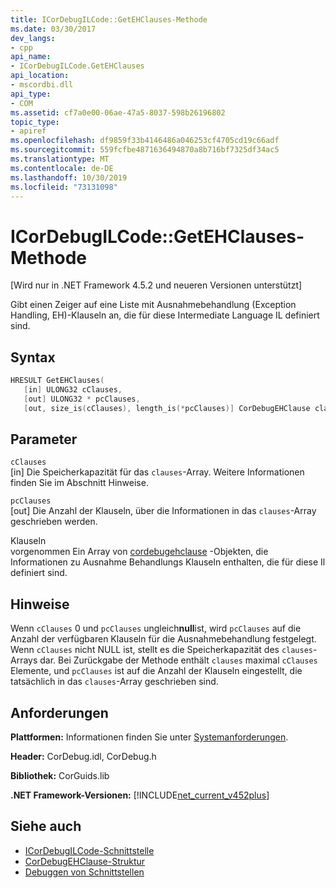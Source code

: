 ```yaml
---
title: ICorDebugILCode::GetEHClauses-Methode
ms.date: 03/30/2017
dev_langs:
- cpp
api_name:
- ICorDebugILCode.GetEHClauses
api_location:
- mscordbi.dll
api_type:
- COM
ms.assetid: cf7a0e00-06ae-47a5-8037-598b26196802
topic_type:
- apiref
ms.openlocfilehash: df9859f33b4146486a046253cf4705cd19c66adf
ms.sourcegitcommit: 559fcfbe4871636494870a8b716bf7325df34ac5
ms.translationtype: MT
ms.contentlocale: de-DE
ms.lasthandoff: 10/30/2019
ms.locfileid: "73131098"
---
```

# <a name="icordebugilcodegetehclauses-method"></a>ICorDebugILCode::GetEHClauses-Methode
[Wird nur in .NET Framework 4.5.2 und neueren Versionen unterstützt]  
  
 Gibt einen Zeiger auf eine Liste mit Ausnahmebehandlung (Exception Handling, EH)-Klauseln an, die für diese Intermediate Language IL definiert sind.  
  
## <a name="syntax"></a>Syntax  
  
```cpp
HRESULT GetEHClauses(  
   [in] ULONG32 cClauses,  
   [out] ULONG32 * pcClauses,  
   [out, size_is(cClauses), length_is(*pcClauses)] CorDebugEHClause clauses[]);  
```  
  
## <a name="parameters"></a>Parameter  
 `cClauses`  
 [in] Die Speicherkapazität für das `clauses`-Array. Weitere Informationen finden Sie im Abschnitt Hinweise.  
  
 `pcClauses`  
 [out] Die Anzahl der Klauseln, über die Informationen in das `clauses`-Array geschrieben werden.  
  
 Klauseln  
 vorgenommen Ein Array von [cordebugehclause](../../../../docs/framework/unmanaged-api/debugging/cordebugehclause-structure.md) -Objekten, die Informationen zu Ausnahme Behandlungs Klauseln enthalten, die für diese Il definiert sind.  
  
## <a name="remarks"></a>Hinweise  
 Wenn `cClauses` 0 und `pcClauses` ungleich**null**ist, wird `pcClauses` auf die Anzahl der verfügbaren Klauseln für die Ausnahmebehandlung festgelegt. Wenn `cClauses` nicht NULL ist, stellt es die Speicherkapazität des `clauses`-Arrays dar. Bei Zurückgabe der Methode enthält `clauses` maximal `cClauses` Elemente, und `pcClauses` ist auf die Anzahl der Klauseln eingestellt, die tatsächlich in das `clauses`-Array geschrieben sind.  
  
## <a name="requirements"></a>Anforderungen  
 **Plattformen:** Informationen finden Sie unter [Systemanforderungen](../../../../docs/framework/get-started/system-requirements.md).  
  
 **Header:** CorDebug.idl, CorDebug.h  
  
 **Bibliothek:** CorGuids.lib  
  
 **.NET Framework-Versionen:** [!INCLUDE[net_current_v452plus](../../../../includes/net-current-v452plus-md.md)]  
  
## <a name="see-also"></a>Siehe auch

- [ICorDebugILCode-Schnittstelle](../../../../docs/framework/unmanaged-api/debugging/icordebugilcode-interface.md)
- [CorDebugEHClause-Struktur](../../../../docs/framework/unmanaged-api/debugging/cordebugehclause-structure.md)
- [Debuggen von Schnittstellen](../../../../docs/framework/unmanaged-api/debugging/debugging-interfaces.md)
